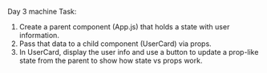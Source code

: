 Day 3 machine Task:
1.	Create a parent component (App.js) that holds a state with user information.
2.	Pass that data to a child component (UserCard) via props.
3.	In UserCard, display the user info and use a button to update a prop-like state from the parent to show how state vs props work.
